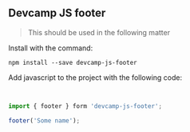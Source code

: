 ## Devcamp JS footer

> This should be used in the following matter

Install with the command:

```
npm install --save devcamp-js-footer

```

Add javascript to the project with the following code:

```javascript


import { footer } form 'devcamp-js-footer';

footer('Some name');
```

